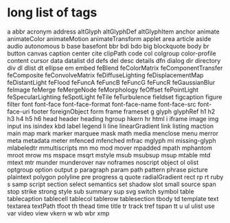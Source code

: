 # long list of tags

a
abbr
acronym
address
altGlyph
altGlyphDef
altGlyphItem
anchor
animate
animateColor
animateMotion
animateTransform
applet
area
article
aside
audio
autonomous
b
base
basefont
bbr
bdi
bdo
big
blockquote
body
br
button
canvas
caption
center
cite
clipPath
code
col
colgroup
color-profile
content
cursor
data
datalist
dd
defs
del
desc
details
dfn
dialog
dir
directory
div
dl
dlist
dt
ellipse
em
embed
feBlend
feColorMatrix
feComponentTransfer
feComposite
feConvolveMatrix
feDiffuseLighting
feDisplacementMap
feDistantLight
feFlood
feFuncA
feFuncB
feFuncG
feFuncR
feGaussianBlur
feImage
feMerge
feMergeNode
feMorphology
feOffset
fePointLight
feSpecularLighting
feSpotLight
feTile
feTurbulence
fieldset
figcaption
figure
filter
font
font-face
font-face-format
font-face-name
font-face-src
font-face-uri
footer
foreignObject
form
frame
frameset
g
glyph
glyphRef
h1
h2
h3
h4
h5
h6
head
header
heading
hgroup
hkern
hr
html
i
iframe
image
img
input
ins
isindex
kbd
label
legend
li
line
linearGradient
link
listing
maction
main
map
mark
marker
marquee
mask
math
media
menclose
menu
merror
meta
metadata
meter
mfenced
mfenched
mfrac
mglyph
mi
missing-glyph
mlabeledtr
mmultiscripts
mn
mo
mod
mover
mpadded
mpath
mphantom
mroot
mrow
ms
mspace
msqrt
mstyle
msub
msubsup
msup
mtable
mtd
mtext
mtr
munder
munderover
nav
noframes
noscript
object
ol
olist
optgroup
option
output
p
paragraph
param
path
pattern
phrase
picture
plaintext
polygon
polyline
pre
progress
q
quote
radialGradient
rect
rp
rt
ruby
s
samp
script
section
select
semantics
set
shadow
slot
small
source
span
stop
strike
strong
style
sub
summary
sup
svg
switch
symbol
table
tablecaption
tablecell
tablecol
tablerow
tablesection
tbody
td
template
text
textarea
textPath
tfoot
th
thead
time
title
tr
track
tref
tspan
tt
u
ul
ulist
use
var
video
view
vkern
w
wb
wbr
xmp

